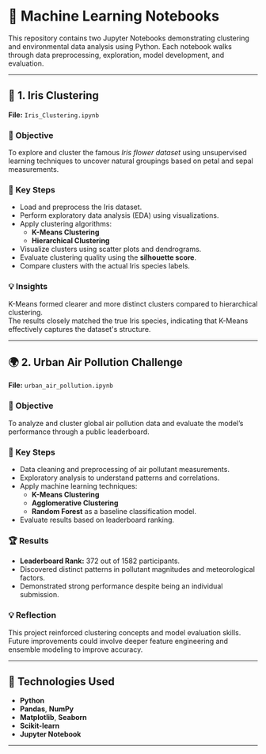 # 📘 Machine Learning Notebooks

This repository contains two Jupyter Notebooks demonstrating clustering and environmental data analysis using Python. Each notebook walks through data preprocessing, exploration, model development, and evaluation.

---

## 🌸 1. Iris Clustering

**File:** `Iris_Clustering.ipynb`

### 🎯 Objective
To explore and cluster the famous *Iris flower dataset* using unsupervised learning techniques to uncover natural groupings based on petal and sepal measurements.

### 🧩 Key Steps
- Load and preprocess the Iris dataset.  
- Perform exploratory data analysis (EDA) using visualizations.  
- Apply clustering algorithms:
  - **K-Means Clustering**
  - **Hierarchical Clustering**
- Visualize clusters using scatter plots and dendrograms.  
- Evaluate clustering quality using the **silhouette score**.  
- Compare clusters with the actual Iris species labels.

### 💡 Insights
K-Means formed clearer and more distinct clusters compared to hierarchical clustering.  
The results closely matched the true Iris species, indicating that K-Means effectively captures the dataset's structure.

---

## 🌍 2. Urban Air Pollution Challenge

**File:** `urban_air_pollution.ipynb`

### 🎯 Objective
To analyze and cluster global air pollution data and evaluate the model’s performance through a public leaderboard.

### 🧩 Key Steps
- Data cleaning and preprocessing of air pollutant measurements.  
- Exploratory analysis to understand patterns and correlations.  
- Apply machine learning techniques:
  - **K-Means Clustering**
  - **Agglomerative Clustering**
  - **Random Forest** as a baseline classification model.  
- Evaluate results based on leaderboard ranking.

### 🏆 Results
- **Leaderboard Rank:** 372 out of 1582 participants.  
- Discovered distinct patterns in pollutant magnitudes and meteorological factors.  
- Demonstrated strong performance despite being an individual submission.

### 💡 Reflection
This project reinforced clustering concepts and model evaluation skills. Future improvements could involve deeper feature engineering and ensemble modeling to improve accuracy.

---

## 🧰 Technologies Used
- **Python**
- **Pandas**, **NumPy**
- **Matplotlib**, **Seaborn**
- **Scikit-learn**
- **Jupyter Notebook**


---


